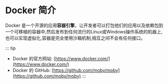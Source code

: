 # Docker 简介

Docker 是一个开源的应用**容器引擎**，让开发者可以打包他们的应用以及依赖包到一个可移植的容器中,然后发布到任何流行的Linux或Windows操作系统的机器上,也可以实现虚拟化,容器是完全使用沙箱机制,相互之间不会有任何接口。

::: tip
- Docker 的官方网站: [https://www.docker.com/](https://www.docker.com/)
- Docker 的 GitHub: [https://github.com/moby/moby](https://github.com/moby/moby)
:::


